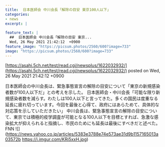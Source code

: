 ```yaml
---
title:  日本医師会 中川会長「解除の目安 東京100人以下」  
categories:
- news
excerpt: |
  
feature_text: |
  ##  日本医師会 中川会長「解除の目安 東京...
  Wed, 26 May 2021 21:42:12  +0900
feature_image: "https://picsum.photos/2560/600?image=733"
image: "https://picsum.photos/2560/600?image=733"
---
```


[https://asahi.5ch.net/test/read.cgi/newsplus/1622032932/](https://asahi.5ch.net/test/read.cgi/newsplus/1622032932/)
posted on Wed, 26 May 2021 21:42:12  +0900

<!--more-->

日本医師会の中川会長は、緊急事態宣言の解除の目安について「東京の新規感染者数が100人以下だ」との考えを示した。 日本医師会・中川会長「可能な限り新規感染者数を減らす。わたしは100人以下と言ってきた。多くの国民は度重なる延長に疲れ切っています。今回を最後と心得て、政府にはあらためて、具体的な対応策を示していただきたい」 中川会長は、緊急事態宣言の解除の目安について、東京では積極的疫学調査が可能となる100人以下を目標とすれば、急激な感染拡大が抑えられると指摘し、市民のためにも延長は最後にすべきだと述べた。 FNN ![](https://news.yahoo.co.jp/articles/5383e3788e74e573ae31d9b1157165013a03572b https://i.imgur.com/KRi5xxH.jpg)
